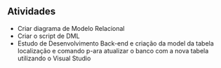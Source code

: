 ## Atividades

- Criar diagrama de Modelo Relacional
- Criar o script de DML
- Estudo de Desenvolvimento Back-end e criação da model da tabela localização e comando p-ara atualizar o banco com a nova tabela utilizando o Visual Studio
